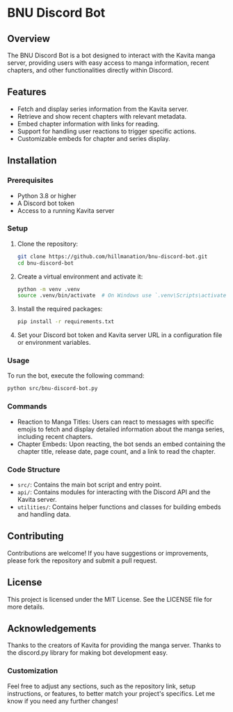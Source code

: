 # BNU Discord Bot

## Overview

The BNU Discord Bot is a bot designed to interact with the Kavita manga server, providing users with easy access to manga information, recent chapters, and other functionalities directly within Discord.

## Features

- Fetch and display series information from the Kavita server.
- Retrieve and show recent chapters with relevant metadata.
- Embed chapter information with links for reading.
- Support for handling user reactions to trigger specific actions.
- Customizable embeds for chapter and series display.

## Installation

### Prerequisites

- Python 3.8 or higher
- A Discord bot token
- Access to a running Kavita server

### Setup

1. Clone the repository:

   ```bash
   git clone https://github.com/hillmanation/bnu-discord-bot.git
   cd bnu-discord-bot
   ```

2. Create a virtual environment and activate it:

    ```bash
    python -m venv .venv
    source .venv/bin/activate  # On Windows use `.venv\Scripts\activate`
   ```
   
3. Install the required packages:
    ```bash
    pip install -r requirements.txt
    ```

4. Set your Discord bot token and Kavita server URL in a configuration file or environment variables.

### Usage
To run the bot, execute the following command:
```bash
python src/bnu-discord-bot.py
```

### Commands
- Reaction to Manga Titles: Users can react to messages with specific emojis to fetch and display detailed information about the manga series, including recent chapters.
- Chapter Embeds: Upon reacting, the bot sends an embed containing the chapter title, release date, page count, and a link to read the chapter.
### Code Structure
- `src/`: Contains the main bot script and entry point.
- `api/`: Contains modules for interacting with the Discord API and the Kavita server.
- `utilities/`: Contains helper functions and classes for building embeds and handling data.  

## Contributing

Contributions are welcome! If you have suggestions or improvements, please fork the repository and submit a pull request.

## License
This project is licensed under the MIT License. See the LICENSE file for more details.

## Acknowledgements
Thanks to the creators of Kavita for providing the manga server.
Thanks to the discord.py library for making bot development easy.


### Customization

Feel free to adjust any sections, such as the repository link, setup instructions, or features, to better match your project's specifics. Let me know if you need any further changes!
